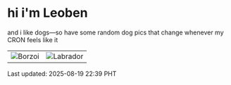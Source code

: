 # hi i'm Leoben

and i like dogs—so have some random dog pics that change whenever my CRON feels like it

|  |  |
|--------|----------|
| ![Borzoi](https://random-dog-vercel.vercel.app/api/random-borzoi?v=1755614364) | ![Labrador](https://random-dog-vercel.vercel.app/api/random-labrador?v=1755614364) |

Last updated: 2025-08-19 22:39 PHT
